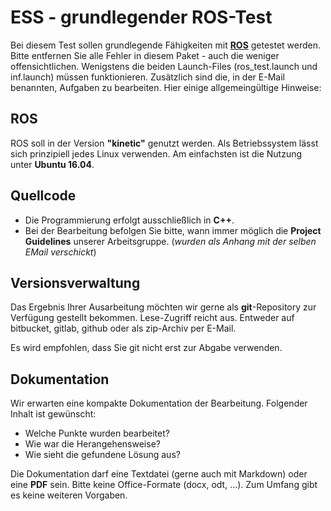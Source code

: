 # ESS - grundlegender ROS-Test

Bei diesem Test sollen grundlegende Fähigkeiten mit **[ROS](http://www.ros.org)** getestet werden. Bitte entfernen Sie alle Fehler in diesem Paket - auch die weniger offensichtlichen. Wenigstens die beiden Launch-Files (ros_test.launch und inf.launch) müssen funktionieren. Zusätzlich sind die, in der E-Mail benannten, Aufgaben zu bearbeiten. Hier einige allgemeingültige Hinweise:

## ROS

ROS soll in der Version **"kinetic"** genutzt werden. Als Betriebssystem lässt sich prinzipiell jedes Linux verwenden. Am einfachsten ist die Nutzung unter **Ubuntu 16.04**.

## Quellcode

* Die Programmierung erfolgt ausschließlich in **C++**.
* Bei der Bearbeitung befolgen Sie bitte, wann immer möglich die **Project Guidelines** unserer Arbeitsgruppe. (*wurden als Anhang mit der selben EMail verschickt*)

## Versionsverwaltung

Das Ergebnis Ihrer Ausarbeitung möchten wir gerne als **git**-Repository zur Verfügung gestellt bekommen. Lese-Zugriff reicht aus. Entweder auf bitbucket, gitlab, github oder als zip-Archiv per E-Mail.

Es wird empfohlen, dass Sie git nicht erst zur Abgabe verwenden.

## Dokumentation

Wir erwarten eine kompakte Dokumentation der Bearbeitung. Folgender Inhalt ist gewünscht:

* Welche Punkte wurden bearbeitet?
* Wie war die Herangehensweise?
* Wie sieht die gefundene Lösung aus?

Die Dokumentation darf eine Textdatei (gerne auch mit Markdown) oder eine **PDF** sein. Bitte keine Office-Formate (docx, odt, ...). Zum Umfang gibt es keine weiteren Vorgaben.
